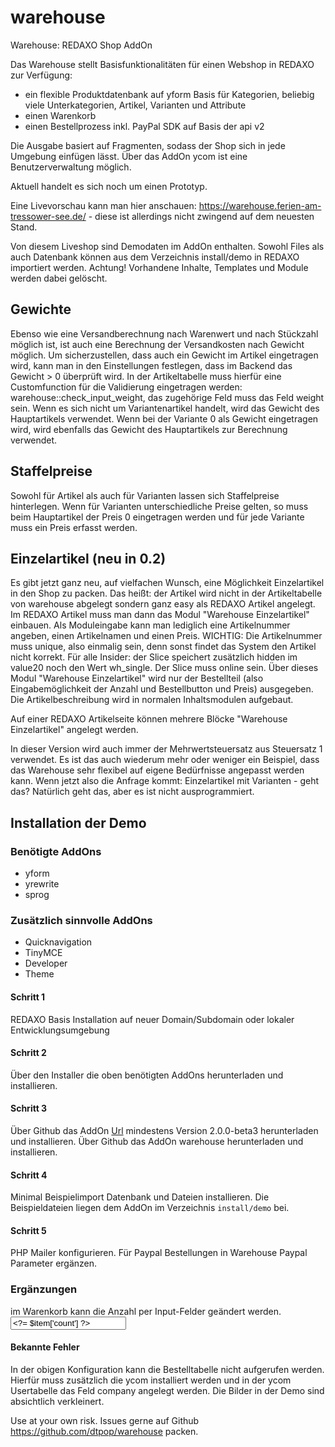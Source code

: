 # warehouse
Warehouse: REDAXO Shop AddOn

Das Warehouse stellt Basisfunktionalitäten für einen Webshop in REDAXO zur Verfügung:

* ein flexible Produktdatenbank auf yform Basis für Kategorien, beliebig viele Unterkategorien, Artikel, Varianten und Attribute
* einen Warenkorb
* einen Bestellprozess inkl. PayPal SDK auf Basis der api v2

Die Ausgabe basiert auf Fragmenten, sodass der Shop sich in jede Umgebung einfügen lässt.
Über das AddOn ycom ist eine Benutzerverwaltung möglich.

Aktuell handelt es sich noch um einen Prototyp.

Eine Livevorschau kann man hier anschauen: https://warehouse.ferien-am-tressower-see.de/ - diese ist allerdings nicht zwingend auf dem neuesten Stand.

Von diesem Liveshop sind Demodaten im AddOn enthalten. Sowohl Files als auch Datenbank können aus dem Verzeichnis install/demo in REDAXO importiert werden. Achtung! Vorhandene Inhalte, Templates und Module werden dabei gelöscht.

## Gewichte

Ebenso wie eine Versandberechnung nach Warenwert und nach Stückzahl möglich ist, ist auch eine Berechnung der Versandkosten nach Gewicht möglich. Um sicherzustellen, dass auch ein Gewicht im Artikel eingetragen wird, kann man in den Einstellungen festlegen, dass im Backend das Gewicht > 0 überprüft wird. In der Artikeltabelle muss hierfür eine Customfunction für die Validierung eingetragen werden: warehouse::check_input_weight, das zugehörige Feld muss das Feld weight sein. Wenn es sich nicht um Variantenartikel handelt, wird das Gewicht des Hauptartikels verwendet. Wenn bei der Variante 0 als Gewicht eingetragen wird, wird ebenfalls das Gewicht des Hauptartikels zur Berechnung verwendet.

## Staffelpreise

Sowohl für Artikel als auch für Varianten lassen sich Staffelpreise hinterlegen. Wenn für Varianten unterschiedliche Preise gelten, so muss beim Hauptartikel der Preis 0 eingetragen werden und für jede Variante muss ein Preis erfasst werden.

## Einzelartikel (neu in 0.2)

Es gibt jetzt ganz neu, auf vielfachen Wunsch, eine Möglichkeit Einzelartikel in den Shop zu packen. Das heißt: der Artikel wird nicht in der Artikeltabelle von warehouse abgelegt sondern ganz easy als REDAXO Artikel angelegt. Im REDAXO Artikel muss man dann das Modul "Warehouse Einzelartikel" einbauen. Als Moduleingabe kann man lediglich eine Artikelnummer angeben, einen Artikelnamen und einen Preis. WICHTIG: Die Artikelnummer muss unique, also einmalig sein, denn sonst findet das System den Artikel nicht korrekt. Für alle Insider: der Slice speichert zusätzlich hidden im value20 noch den Wert wh_single. Der Slice muss online sein. Über dieses Modul "Warehouse Einzelartikel" wird nur der Bestellteil (also Eingabemöglichkeit der Anzahl und Bestellbutton und Preis) ausgegeben. Die Artikelbeschreibung wird in normalen Inhaltsmodulen aufgebaut.

Auf einer REDAXO Artikelseite können mehrere Blöcke "Warehouse Einzelartikel" angelegt werden.

In dieser Version wird auch immer der Mehrwertsteuersatz aus Steuersatz 1 verwendet. Es ist das auch wiederum mehr oder weniger ein Beispiel, dass das Warehouse sehr flexibel auf eigene Bedürfnisse angepasst werden kann. Wenn jetzt also die Anfrage kommt: Einzelartikel mit Varianten - geht das? Natürlich geht das, aber es ist nicht ausprogrammiert.


## Installation der Demo

### Benötigte AddOns

- yform
- yrewrite
- sprog

### Zusätzlich sinnvolle AddOns

- Quicknavigation
- TinyMCE
- Developer
- Theme

#### Schritt 1
REDAXO Basis Installation auf neuer Domain/Subdomain oder lokaler Entwicklungsumgebung

#### Schritt 2
Über den Installer die oben benötigten AddOns herunterladen und installieren.

#### Schritt 3
Über Github das AddOn [Url](https://github.com/tbaddade/redaxo_url) mindestens Version 2.0.0-beta3 herunterladen und installieren.
Über Github das AddOn warehouse herunterladen und installieren.

#### Schritt 4
Minimal Beispielimport Datenbank und Dateien installieren. Die Beispieldateien liegen dem AddOn im Verzeichnis `install/demo` bei.

#### Schritt 5
PHP Mailer konfigurieren.
Für Paypal Bestellungen in Warehouse Paypal Parameter ergänzen.

### Ergänzungen

im Warenkorb kann die Anzahl per Input-Felder geändert werden.
<input type="hidden" name="action" value="modify_cart">
<input type="hidden" name="mod" value="qty">
<input name="<?= $uid ?>" type="text" maxlength="3" value="<?= $item['count'] ?>">

#### Bekannte Fehler
In der obigen Konfiguration kann die Bestelltabelle nicht aufgerufen werden. Hierfür muss zusätzlich die ycom installiert werden und in der ycom Usertabelle das Feld company angelegt werden.
Die Bilder in der Demo sind absichtlich verkleinert.

Use at your own risk. Issues gerne auf Github https://github.com/dtpop/warehouse packen.

